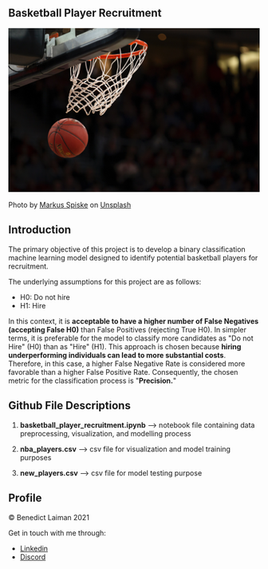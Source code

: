## Basketball Player Recruitment


![markus](pic/markus.JPG)


Photo by [Markus Spiske](https://unsplash.com/@neonbrand) on [Unsplash](https://unsplash.com/photos/BfphcCvhl6E)

## Introduction

The primary objective of this project is to develop a binary classification machine learning model designed to identify potential basketball players for recruitment. 

The underlying assumptions for this project are as follows:

- H0: Do not hire
- H1: Hire

In this context, it is **acceptable to have a higher number of False Negatives (accepting False H0)** than False Positives (rejecting True H0). In simpler terms, it is preferable for the model to classify more candidates as "Do not Hire" (H0) than as "Hire" (H1). This approach is chosen because **hiring underperforming individuals can lead to more substantial costs**. Therefore, in this case, a higher False Negative Rate is considered more favorable than a higher False Positive Rate. Consequently, the chosen metric for the classification process is "**Precision.**"

## Github File Descriptions

1. __basketball_player_recruitment.ipynb__ --> notebook file containing data preprocessing, visualization, and modelling process

2. **nba_players.csv** --> csv file for visualization and model training purposes

3. **new_players.csv**  --> csv file for model testing purpose

## Profile

© Benedict Laiman 2021

Get in touch with me through:

- [Linkedin](https://www.linkedin.com/in/benedict-laiman-60401319a/)
- [Discord](https://discordapp.com/users/525654231940857867/)